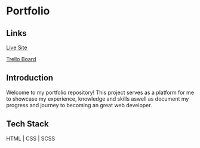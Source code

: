 # Portfolio

## Links

[Live Site](https://portfolio-mcelle888s-projects.vercel.app/)

[Trello Board](https://trello.com/b/2ao6oFVI/portfoliov2)


## Introduction
Welcome to my portfolio repository! This project serves as a platform for me to showcase my experience, knowledge and skills aswell as document my progress and journey to becoming an great web developer. 


## Tech Stack

HTML | CSS | SCSS

